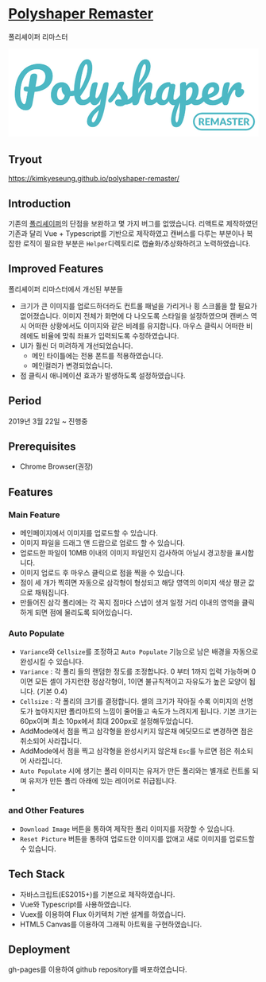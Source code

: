# [Polyshaper Remaster](https://kimkyeseung.github.io/polyshaper-remaster/)
폴리셰이퍼 리마스터

![polyshaper-remaster](./public/image01.jpg)

## Tryout
<https://kimkyeseung.github.io/polyshaper-remaster/>

## Introduction
기존의 [폴리셰이퍼](https://github.com/kimkyeseung/polyshaper)의 단점을 보완하고 몇 가지 버그를 없앴습니다. 
리액트로 제작하였던 기존과 달리 Vue + Typescript를 기반으로 제작하였고 캔버스를 다루는 부분이나 복잡한 로직이 필요한 부분은  ``Helper``디렉토리로 캡슐화/추상화하려고 노력하였습니다.

## Improved Features
폴리셰이퍼 리마스터에서 개선된 부분들
- 크기가 큰 이미지를 업로드하더라도 컨트롤 패널을 가리거나 횡 스크롤을 할 필요가 없어졌습니다. 이미지 전체가 화면에 다 나오도록 스타일을 설정하였으며 캔버스 역시 어떠한 상황에서도 이미지와 같은 비례를 유지합니다. 마우스 클릭시 어떠한 비례에도 비율에 맞춰 좌표가 입력되도록 수정하였습니다.
- UI가 훨씬 더 미려하게 개선되었습니다.
  - 메인 타이틀에는 전용 폰트를 적용하였습니다.
  - 메인컬러가 변경되었습니다.
- 점 클릭시 애니메이션 효과가 발생하도록 설정하였습니다.

## Period
2019년 3월 22일 ~ 진행중

## Prerequisites
- Chrome Browser(권장)

## Features
### Main Feature

- 메인페이지에서 이미지를 업로드할 수 있습니다.
- 이미지 파일을 드래그 앤 드랍으로 업로드 할 수 있습니다.
- 업로드한 파일이 10MB 이내의 이미지 파일인지 검사하여 아닐시 경고창을 표시합니다.
- 이미지 업로드 후 마우스 클릭으로 점을 찍을 수 있습니다.
- 점이 세 개가 찍히면 자동으로 삼각형이 형성되고 해당 영역의 이미지 색상 평균 값으로 채워집니다.
- 만들어진 삼각 폴리에는 각 꼭지 점마다 스냅이 생겨 일정 거리 이내의 영역을 클릭하게 되면 점에 물리도록 되어있습니다.

### Auto Populate

- ```Variance```와 ```Cellsize```를 조정하고 ```Auto Populate``` 기능으로 남은 배경을 자동으로 완성시킬 수 있습니다.
- ```Variance``` : 각 폴리 들의 랜덤한 정도를 조정합니다. 0 부터 1까지 입력 가능하며 0이면 모든 셀이 가지런한 정삼각형이, 1이면 불규칙적이고 자유도가 높은 모양이 됩니다. (기본 0.4)
- ```Cellsize``` : 각 폴리의 크기를 결정합니다. 셀의 크기가 작아질 수록 이미지의 선명도가 높아지지만 폴리아트의 느낌이 줄어들고 속도가 느려지게 됩니다. 기본 크기는 60px이며 최소 10px에서 최대 200px로 설정해두었습니다.
- AddMode에서 점을 찍고 삼각형을 완성시키지 않은채 에딧모드로 변경하면 점은 취소되어 사라집니다.
- AddMode에서 점을 찍고 삼각형을 완성시키지 않은채 ```Esc```를 누르면 점은 취소되어 사라집니다.
- ```Auto Populate``` 시에 생기는 폴리 이미지는 유저가 만든 폴리와는 별개로 컨트롤 되며 유저가 만든 폴리 아래에 있는 레이어로 취급됩니다.
- 
### and Other Features
- ```Download Image``` 버튼을 통하여 제작한 폴리 이미지를 저장할 수 있습니다.
- ```Reset Picture``` 버튼을 통하여 업로드한 이미지를 없애고 새로 이미지를 업로드할 수 있습니다.

## Tech Stack
- 자바스크립트(ES2015+)를 기본으로 제작하였습니다.
- Vue와 Typescript를 사용하였습니다.
- Vuex를 이용하여 Flux 아키텍처 기반 설계를 하였습니다.
- HTML5 Canvas를 이용하여 그래픽 아트웍을 구현하였습니다.

## Deployment
gh-pages를 이용하여 github repository를 배포하였습니다.
